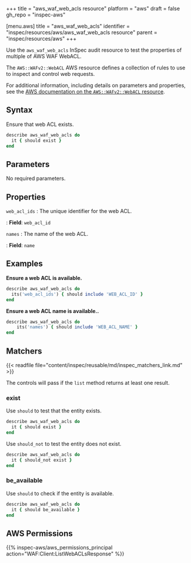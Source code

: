 +++
title = "aws_waf_web_acls resource"
platform = "aws"
draft = false
gh_repo = "inspec-aws"

[menu.aws]
title = "aws_waf_web_acls"
identifier = "inspec/resources/aws/aws_waf_web_acls resource"
parent = "inspec/resources/aws"
+++

Use the `aws_waf_web_acls` InSpec audit resource to test the properties of multiple of AWS WAF WebACL.

The `AWS::WAFv2::WebACL` AWS resource defines a collection of rules to use to inspect and control web requests.

For additional information, including details on parameters and properties, see the [AWS documentation on the `AWS::WAFv2::WebACL` resource](https://docs.aws.amazon.com/AWSCloudFormation/latest/UserGuide/aws-resource-waf-webacl.html).

## Syntax

Ensure that web ACL exists.

```ruby
describe aws_waf_web_acls do
  it { should exist }
end
```

## Parameters

No required parameters.

## Properties

`web_acl_ids`
: The unique identifier for the web ACL.

: **Field**: `web_acl_id`

`names`
: The name of the web ACL.

: **Field**: `name`

## Examples

**Ensure a web ACL is available.**

```ruby
describe aws_waf_web_acls do
  its('web_acl_ids') { should include 'WEB_ACL_ID' }
end
```

**Ensure a web ACL name is available..**

```ruby
describe aws_waf_web_acls do
    its('names') { should include 'WEB_ACL_NAME' }
end
```

## Matchers

{{< readfile file="content/inspec/reusable/md/inspec_matchers_link.md" >}}

The controls will pass if the `list` method returns at least one result.

### exist

Use `should` to test that the entity exists.

```ruby
describe aws_waf_web_acls do
  it { should exist }
end
```

Use `should_not` to test the entity does not exist.

```ruby
describe aws_waf_web_acls do
  it { should_not exist }
end
```

### be_available

Use `should` to check if the entity is available.

```ruby
describe aws_waf_web_acls do
  it { should be_available }
end
```

## AWS Permissions

{{% inspec-aws/aws_permissions_principal action="WAF:Client:ListWebACLsResponse" %}}
